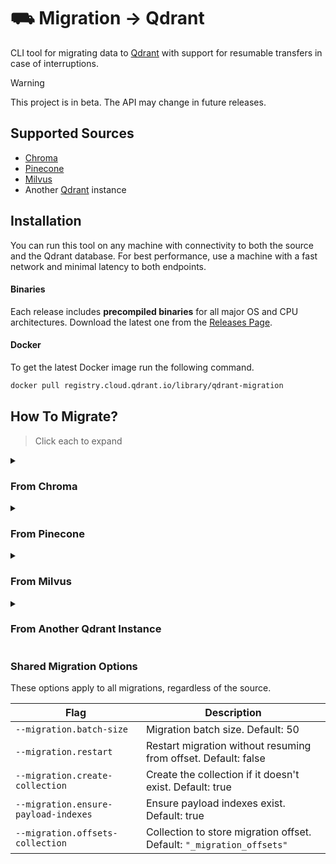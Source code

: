 # ⛟ Migration → Qdrant

CLI tool for migrating data to [Qdrant](http://qdrant.tech) with support for resumable transfers in case of interruptions.

> [!WARNING]  
> This project is in beta. The API may change in future releases.

## Supported Sources

* [Chroma](https://trychroma.com/)
* [Pinecone](https://www.pinecone.io/)
* [Milvus](https://milvus.io/)
* Another [Qdrant](http://qdrant.tech/) instance

## Installation

You can run this tool on any machine with connectivity to both the source and the Qdrant database. For best performance, use a machine with a fast network and minimal latency to both endpoints.

#### Binaries

Each release includes **precompiled binaries** for all major OS and CPU architectures. Download the latest one from the [Releases Page](https://github.com/qdrant/migration/releases).

#### Docker

To get the latest Docker image run the following command.

```bash
docker pull registry.cloud.qdrant.io/library/qdrant-migration
```

## How To Migrate?

> Click each to expand

<details>

<summary><h3>From Chroma</h3></summary>

Migrate data from a **Chroma** database to **Qdrant**:

### 📥 Example

```bash
migration chroma \
    --chroma.url=http://localhost:8000
    --chroma.collection 'collection-name' \
    --qdrant.url 'https://example.cloud-region.cloud-provider.cloud.qdrant.io:6334' \
    --qdrant.api-key 'optional-qdrant-api-key' \
    --qdrant.collection 'target-collection' \
    --migration.batch-size 64
````

With Docker:

```bash
docker run --net=host --rm -it registry.cloud.qdrant.io/library/qdrant-migration chroma \
    --chroma.url=http://localhost:8000
    ...
```

### Chroma Options

| Flag                    | Description                                                              |
| ----------------------- | ------------------------------------------------------------------------ |
| `--chroma.collection`   | Chroma collection name.                                                  |
| `--chroma.url`          | Chroma server URL Default: `"http://localhost:8000"`                     |
| `--chroma.tenant`       | Chroma tenant. Optional.                                                 |
| `--chroma.auth-type`    | Authentication type. `"basic"` or `"token"`. Optional.                   |
| `--chroma.username`     | Username for basic authentication. Optional.                             |
| `--chroma.password`     | Password for basic authentication. Optional.                             |
| `--chroma.token`        | Token for token authentication. Optional.                                |
| `--chroma.token-header` | Token header for authentication. Optional.                               |
| `--chroma.database`     | Database name. Optional.                                                 |

### Qdrant Options

| Flag                      | Description                                                                                        |
| ------------------------- | -------------------------------------------------------------------------------------------------- |
| `--qdrant.collection`     | Target collection name.                                                                            |
| `--qdrant.url`            | Qdrant gRPC URL. Default: `"http://localhost:6334"`                                                |
| `--qdrant.api-key`        | Qdrant API key. Optional.                                                                          |
| `--qdrant.dense-vector`   | Name of the dense vector in Qdrant. Default: `"dense_vector"`                                      |
| `--qdrant.id-field`       | Field storing Chroma IDs in Qdrant. Default: `"__id__"`                                          |
| `--qdrant.distance`       | Distance metric for the Qdrant collection. `"cosine"` or `"dot"` or `"euclid"`. Default: `"euclid"`|
| `--qdrant.document-field` | Field storing Chroma documents in Qdrant. Default: `"document"`                                    |

* See [Shared Migration Options](#shared-migration-options) for common migration parameters.

</details>

<details>

<summary><h3>From Pinecone</h3></summary>

Migrate data from a **Pinecone** database to **Qdrant**:

> IMPORTANT ⚠️
> Only Pinecone serverless indexes support listing all vectors for migration. [Reference](https://docs.pinecone.io/reference/api/2025-01/data-plane/list)

### 📥 Example

```bash
migration pinecone \
    --pinecone.host 'https://example-index-12345.svc.region.pinecone.io' \
    --pinecone.api-key 'optional-pinecone-api-key' \
    --qdrant.url 'https://example.cloud-region.cloud-provider.cloud.qdrant.io:6334' \
    --qdrant.api-key 'optional-qdrant-api-key' \
    --qdrant.collection 'target-collection' \
    --migration.batch-size 64
````

With Docker:

```bash
docker run --net=host --rm -it registry.cloud.qdrant.io/library/qdrant-migration pinecone \
    --pinecone.host 'https://example-index-12345.svc.region.pinecone.io' \
    ...
```

#### Pinecone Options

| Flag                            | Description                                                     |
| ------------------------------- | --------------------------------------------------------------- |
| `--pinecone.api-key`            | Pinecone API key for authentication                             |
| `--pinecone.host`               | Pinecone index host URL (e.g., `https://your-pinecone-url`)     |
| `--pinecone.namespace`          | Namespace of the partition to migrate                           |

#### Qdrant Options

| Flag                            | Description                                                     |
| ------------------------------- | --------------------------------------------------------------- |
| `--qdrant.collection`           | Target collection name                                          |
| `--qdrant.url`                  | Qdrant gRPC URL. Default: `"http://localhost:6334"`             |
| `--qdrant.api-key`              | Qdrant API key                                                  |
| `--qdrant.dense-vector`         | Name of the dense vector in Qdrant. Default: `"dense_vector"`   |
| `--qdrant.sparse-vector`        | Name of the sparse vector in Qdrant. Default: `"sparse_vector"` |
| `--qdrant.id-field`             | Field storing Pinecone IDs in Qdrant. Default: `"__id__"`       |

* See [Shared Migration Options](#shared-migration-options) for common migration parameters.

</details>

<details>

<summary><h3>From Milvus</h3></summary>

Migrate data from a **Milvus** database to **Qdrant**:

### 📥 Example

```bash
migration milvus \
    --milvus.url 'https://example.gcp-us-west1.cloud.zilliz.com' \
    --milvus.enable-tls-auth \
    --milvus.collection 'example-collection' \
    --milvus.api-key 'optional-milvus-api-key' \
    --qdrant.url 'https://example.cloud-region.cloud-provider.cloud.qdrant.io:6334' \
    --qdrant.api-key 'optional-qdrant-api-key' \
    --qdrant.collection 'target-collection' \
    --migration.batch-size 64
```

With Docker:

```bash
docker run --net=host --rm -it registry.cloud.qdrant.io/library/qdrant-migration milvus \
    --milvus.url 'https://example.gcp-us-west1.cloud.zilliz.com' \
    ...
```

#### Milvus Options

| Flag                       | Description                                             |
| -------------------------- | ------------------------------------------------------- |
| `--milvus.url`             | Source Milvus URL (e.g. `https://your-milvus-hostname`) |
| `--milvus.collection`      | Source collection name                                  |
| `--milvus.api-key`         | Source API key (`$SOURCE_API_KEY`)                      |
| `--milvus.enable-tls-auth` | Enable TLS Auth                                         |
| `--milvus.username`        | Username for Milvus                                     |
| `--milvus.password`        | Password for Milvus                                     |
| `--milvus.db-name`         | Milvus database name                                    |
| `--milvus.server-version`  | Server version                                          |

#### Qdrant Options

| Flag                            | Description                                                     |
| ------------------------------- | --------------------------------------------------------------- |
| `--qdrant.url`                  | Qdrant gRPC URL. Default: `"http://localhost:6334"`             |
| `--qdrant.collection`           | Target collection name                                          |
| `--qdrant.api-key`              | Qdrant API key                                                  |

* See [Shared Migration Options](#shared-migration-options) for common migration parameters.

</details>
<details>
<summary><h3>From Another Qdrant Instance</h3></summary>

Migrate data from one **Qdrant** instance to another.

### 📥 Example

```bash
migration qdrant \
    --source.url 'http://localhost:6334' \
    --source.collection 'source-collection' \
    --target.url 'https://example.cloud-region.cloud-provider.cloud.qdrant.io:6334' \
    --target.api-key 'qdrant-key' \
    --target.collection 'target-collection' \
    --migration.batch-size 64
```

With Docker:

```bash
docker run --net=host --rm -it registry.cloud.qdrant.io/library/qdrant-migration qdrant \
    --source.url 'http://localhost:6334' \
    ...
```

NOTE: If the target collection already exists, its vector size and dimensions must match the source. Other settings like replication, shards can differ.

#### Source Qdrant Options

| Flag                  | Description                                                |
| --------------------- | ---------------------------------------------------------- |
| `--source.collection` | Source collection name                                     |
| `--source.url`        | Source gRPC URL. Default: `"http://localhost:6334"`        |
| `--source.api-key`    | API key for source instance                                |

#### Target Qdrant Options

| Flag                  | Description                                                |
| --------------------- | ---------------------------------------------------------- |
| `--target.collection` | Target collection name                                     |
| `--target.url`        | Target gRPC URL. Default: `"http://localhost:6334"`        |
| `--target.api-key`    | API key for target instance                                |

See [Shared Migration Options](#shared-migration-options) for shared parameters.

</details>

### Shared Migration Options

These options apply to all migrations, regardless of the source.

| Flag                                 | Description                                                          |
| ------------------------------------ | -------------------------------------------------------------------- |
| `--migration.batch-size`             | Migration batch size. Default: 50                                    |
| `--migration.restart`                | Restart migration without resuming from offset. Default: false       |
| `--migration.create-collection`      | Create the collection if it doesn't exist. Default: true             |
| `--migration.ensure-payload-indexes` | Ensure payload indexes exist. Default: true                          |
| `--migration.offsets-collection`     | Collection to store migration offset. Default: `"_migration_offsets"` |
